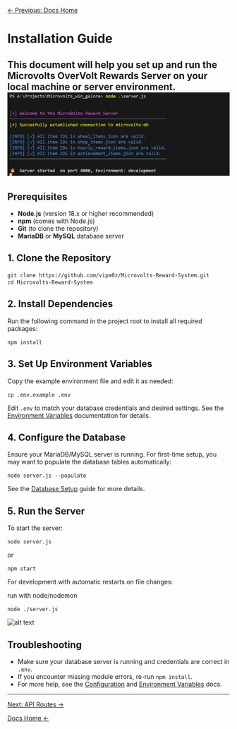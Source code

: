 [← Previous: Docs Home](./index.md)

# Installation Guide

This document will help you set up and run the Microvolts OverVolt Rewards Server on your local machine or server environment.
![server init](../public/init.png)
---

## Prerequisites

- **Node.js** (version 18.x or higher recommended)
- **npm** (comes with Node.js)
- **Git** (to clone the repository)
- **MariaDB** or **MySQL** database server

## 1. Clone the Repository

```
git clone https://github.com/vipa0z/Microvolts-Reward-System.git
cd Microvolts-Reward-System
```

## 2. Install Dependencies

Run the following command in the project root to install all required packages:

```
npm install
```

## 3. Set Up Environment Variables

Copy the example environment file and edit it as needed:

```
cp .env.example .env
```
Edit `.env` to match your database credentials and desired settings. See the [Environment Variables](./environment-variables.md) documentation for details.

## 4. Configure the Database

Ensure your MariaDB/MySQL server is running. For first-time setup, you may want to populate the database tables automatically:

```
node server.js --populate
```

See the [Database Setup](./database-setup.md) guide for more details.

## 5. Run the Server

To start the server:

```
node server.js
```
or
```
npm start
```

For development with automatic restarts on file changes:

run with node/nodemon
```
node ./server.js
```
![alt text](image.png)

## Troubleshooting
- Make sure your database server is running and credentials are correct in `.env`.
- If you encounter missing module errors, re-run `npm install`.
- For more help, see the [Configuration](./configuration.md) and [Environment Variables](./environment-variables.md) docs.

---
[Next: API Routes ->](https://github.com/vipa0z/Microvolts-Reward-System/blob/main/docs/API%20Routes.md)
 
[Docs Home <-](./index.md)
